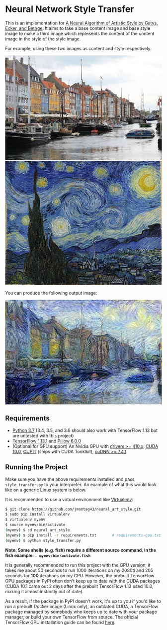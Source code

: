 # Neural Network Style Transfer

This is an implementation for [A Neural Algorithm of Artistic Style by Gatys, Ecker, and Bethge](https://arxiv.org/abs/1508.06576). It aims to take a base content image and base style image to make a third image which represents the content of the content image in the style of the style image.

For example, using these two images as content and style respectively:

![Content](https://github.com/jmontag43/neural_art_style/blob/master/images/waterways.jpg "Content Image")
![Style](https://github.com/jmontag43/neural_art_style/blob/master/images/starry_night.jpg "Style Image")

You can produce the following output image:

![Output](https://github.com/jmontag43/neural_art_style/blob/master/new_images/waterways_starry.jpg "Output Image")


## Requirements

- [Python 3.7](https://www.python.org/downloads/release/python-367/) (3.4, 3.5, and 3.6 should also work with TensorFlow 1.13 but are untested with this project)
- [TensorFlow 1.13.1](https://www.tensorflow.org/install) and [Pillow 6.0.0](https://pypi.org/project/Pillow/)
- (Optional for GPU support) An Nvidia GPU with [drivers >= 410.x](https://www.nvidia.com/Download/index.aspx?lang=en-us), [CUDA 10.0](https://developer.nvidia.com/cuda-zone), [CUPTI](https://docs.nvidia.com/cuda/cupti/) (ships with CUDA Tooklkit), [cuDNN >=  7.4.1](https://developer.nvidia.com/cudnn)

## Running the Project

Make sure you have the above requirements installed and pass `style_transfer.py` to your interpreter. An example of what this would look like on a generic Linux system is below.

It is recommended to use a virtual environment like [Virtualenv](https://virtualenv.pypa.io/en/stable/):
```sh
$ git clone https://github.com/jmontag43/neural_art_style.git
$ sudo pip install virtualenv
$ virtualenv myenv
$ source myenv/bin/activate
(myenv) $ cd neural_art_style
(myenv) $ pip install -r requirements.txt       # requirements-gpu.txt for gpu; requires above CUDA packages
(myenv) $ python style_transfer.py
```
**Note: Some shells (e.g. fish) require a different source command. In the fish example: `. myenv/bin/activate.fish`**

It is generally recommended to run this project with the GPU version; it takes me about 50 seconds to run 1000 iterations on my 2080ti and 205 seconds for **100** iterations on my CPU. However, the prebuilt TensorFlow GPU packages in PyPI often don't keep up to date with the CUDA packages (CUDA 10.1 came out 2 days after the prebuilt TensorFlow 1.13 used 10.0, making it almost instantly out of date).

As a result, if the package in PyPI doesn't work, it's up to you if you'd like to run a prebuilt Docker image (Linux only), an outdated CUDA, a TensorFlow package managed by somebody who keeps up to date with your package manager, or build your own TensorFlow from source. The official TensorFlow GPU installation guide can be found [here](https://www.tensorflow.org/install/gpu).

